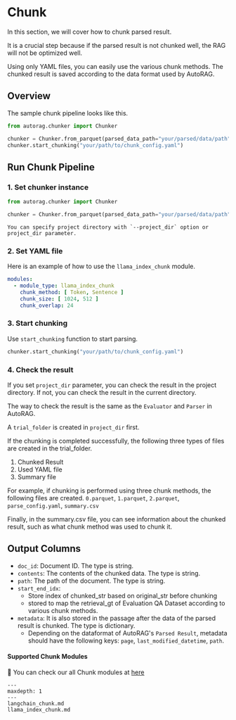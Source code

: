 # Chunk

In this section, we will cover how to chunk parsed result.

It is a crucial step because if the parsed result is not chunked well, the RAG will not be optimized well.

Using only YAML files, you can easily use the various chunk methods.
The chunked result is saved according to the data format used by AutoRAG.

## Overview

The sample chunk pipeline looks like this.

```python
from autorag.chunker import Chunker

chunker = Chunker.from_parquet(parsed_data_path="your/parsed/data/path")
chunker.start_chunking("your/path/to/chunk_config.yaml")
```

## Run Chunk Pipeline

### 1. Set chunker instance

```python
from autorag.chunker import Chunker

chunker = Chunker.from_parquet(parsed_data_path="your/parsed/data/path")
```

```{admonition} Want to specify project folder?
You can specify project directory with `--project_dir` option or project_dir parameter.
```

### 2. Set YAML file

Here is an example of how to use the `llama_index_chunk` module.

```yaml
modules:
  - module_type: llama_index_chunk
    chunk_method: [ Token, Sentence ]
    chunk_size: [ 1024, 512 ]
    chunk_overlap: 24
```

### 3. Start chunking

Use `start_chunking` function to start parsing.

```python
chunker.start_chunking("your/path/to/chunk_config.yaml")
```

### 4. Check the result

If you set `project_dir` parameter, you can check the result in the project directory.
If not, you can check the result in the current directory.

The way to check the result is the same as the `Evaluator` and `Parser` in AutoRAG.

A `trial_folder` is created in `project_dir` first.

If the chunking is completed successfully, the following three types of files are created in the trial_folder.

1. Chunked Result
2. Used YAML file
3. Summary file

For example, if chunking is performed using three chunk methods, the following files are created.
`0.parquet`, `1.parquet`, `2.parquet`, `parse_config.yaml`, `summary.csv`

Finally, in the summary.csv file, you can see information about the chunked result, such as what chunk method was used to chunk it.

## Output Columns
- `doc_id`: Document ID. The type is string.
- `contents`: The contents of the chunked data. The type is string.
- `path`: The path of the document. The type is string.
- `start_end_idx`:
  - Store index of chunked_str based on original_str before chunking
  - stored to map the retrieval_gt of Evaluation QA Dataset according to various chunk methods.
- `metadata`: It is also stored in the passage after the data of the parsed result is chunked. The type is dictionary.
  - Depending on the dataformat of AutoRAG's `Parsed Result`, metadata should have the following keys: `page`, `last_modified_datetime`, `path`.

#### Supported Chunk Modules

📌 You can check our all Chunk modules
at [here](https://edai.notion.site/Supporting-Chunk-Modules-8db803dba2ec4cd0a8789659106e86a3?pvs=4)

```{toctree}
---
maxdepth: 1
---
langchain_chunk.md
llama_index_chunk.md
```
